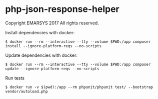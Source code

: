 # php-json-response-helper

Copyright EMARSYS 2017 All rights reserved.

Install dependencies with docker: 

```
$ docker run --rm --interactive --tty --volume $PWD:/app composer install --ignore-platform-reqs --no-scripts
```

Update dependencies with docker: 

```
$ docker run --rm --interactive --tty --volume $PWD:/app composer update --ignore-platform-reqs --no-scripts
```

Run tests

```
$ docker run -v $(pwd):/app --rm phpunit/phpunit test/ --bootstrap vendor/autoload.php
```
